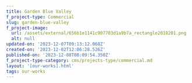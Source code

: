 ```yaml
---
title: Garden Blue Valley
f_project-type: Commercial
slug: garden-blue-valley
f_project-image:
  url: /assets/external/656b1e1141c907703d1a9b7a_rectangle2018201.png
  alt: null
updated-on: '2023-12-07T09:13:12.068Z'
created-on: '2023-12-02T12:06:28.526Z'
published-on: '2023-12-08T08:09:54.350Z'
f_project-type-category: cms/projects-type/commercial.md
layout: '[our-works].html'
tags: our-works
---
```



